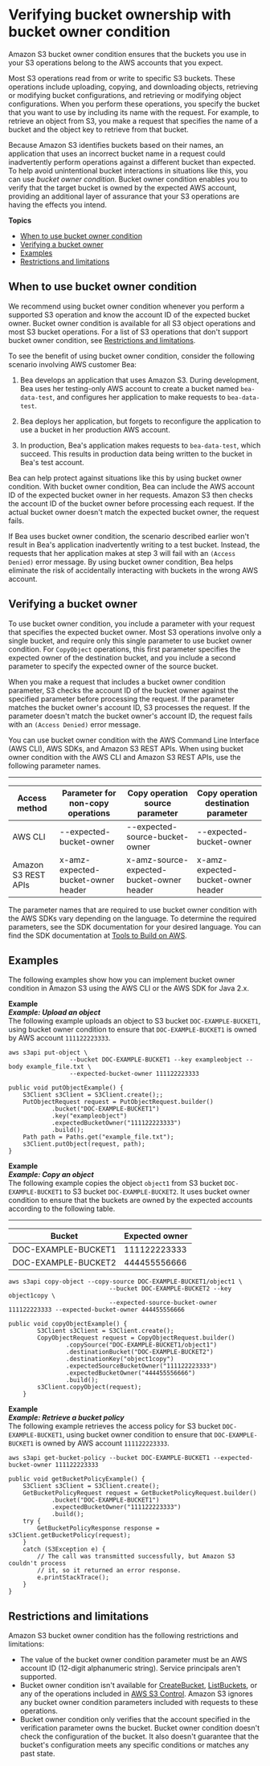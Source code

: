 # Verifying bucket ownership with bucket owner condition<a name="bucket-owner-condition"></a>

Amazon S3 bucket owner condition ensures that the buckets you use in your S3 operations belong to the AWS accounts that you expect\.

Most S3 operations read from or write to specific S3 buckets\. These operations include uploading, copying, and downloading objects, retrieving or modifying bucket configurations, and retrieving or modifying object configurations\. When you perform these operations, you specify the bucket that you want to use by including its name with the request\. For example, to retrieve an object from S3, you make a request that specifies the name of a bucket and the object key to retrieve from that bucket\.

Because Amazon S3 identifies buckets based on their names, an application that uses an incorrect bucket name in a request could inadvertently perform operations against a different bucket than expected\. To help avoid unintentional bucket interactions in situations like this, you can use *bucket owner condition*\. Bucket owner condition enables you to verify that the target bucket is owned by the expected AWS account, providing an additional layer of assurance that your S3 operations are having the effects you intend\.

**Topics**
+ [When to use bucket owner condition](#bucket-owner-condition-when-to-use)
+ [Verifying a bucket owner](#bucket-owner-condition-use)
+ [Examples](#bucket-owner-condition-examples)
+ [Restrictions and limitations](#bucket-owner-condition-restrictions-limitations)

## When to use bucket owner condition<a name="bucket-owner-condition-when-to-use"></a>

We recommend using bucket owner condition whenever you perform a supported S3 operation and know the account ID of the expected bucket owner\. Bucket owner condition is available for all S3 object operations and most S3 bucket operations\. For a list of S3 operations that don't support bucket owner condition, see [Restrictions and limitations](#bucket-owner-condition-restrictions-limitations)\.

To see the benefit of using bucket owner condition, consider the following scenario involving AWS customer Bea:

1. Bea develops an application that uses Amazon S3\. During development, Bea uses her testing\-only AWS account to create a bucket named `bea-data-test`, and configures her application to make requests to `bea-data-test`\.

1. Bea deploys her application, but forgets to reconfigure the application to use a bucket in her production AWS account\.

1. In production, Bea's application makes requests to `bea-data-test`, which succeed\. This results in production data being written to the bucket in Bea's test account\.

Bea can help protect against situations like this by using bucket owner condition\. With bucket owner condition, Bea can include the AWS account ID of the expected bucket owner in her requests\. Amazon S3 then checks the account ID of the bucket owner before processing each request\. If the actual bucket owner doesn't match the expected bucket owner, the request fails\.

If Bea uses bucket owner condition, the scenario described earlier won't result in Bea's application inadvertently writing to a test bucket\. Instead, the requests that her application makes at step 3 will fail with an `(Access Denied)` error message\. By using bucket owner condition, Bea helps eliminate the risk of accidentally interacting with buckets in the wrong AWS account\.

## Verifying a bucket owner<a name="bucket-owner-condition-use"></a>

To use bucket owner condition, you include a parameter with your request that specifies the expected bucket owner\. Most S3 operations involve only a single bucket, and require only this single parameter to use bucket owner condition\. For `CopyObject` operations, this first parameter specifies the expected owner of the destination bucket, and you include a second parameter to specify the expected owner of the source bucket\.

When you make a request that includes a bucket owner condition parameter, S3 checks the account ID of the bucket owner against the specified parameter before processing the request\. If the parameter matches the bucket owner's account ID, S3 processes the request\. If the parameter doesn't match the bucket owner's account ID, the request fails with an `(Access Denied)` error message\.

You can use bucket owner condition with the AWS Command Line Interface \(AWS CLI\), AWS SDKs, and Amazon S3 REST APIs\. When using bucket owner condition with the AWS CLI and Amazon S3 REST APIs, use the following parameter names\.


****  

| Access method | Parameter for non\-copy operations | Copy operation source parameter | Copy operation destination parameter | 
| --- | --- | --- | --- | 
| AWS CLI | \-\-expected\-bucket\-owner | \-\-expected\-source\-bucket\-owner | \-\-expected\-bucket\-owner | 
| Amazon S3 REST APIs | x\-amz\-expected\-bucket\-owner header | x\-amz\-source\-expected\-bucket\-owner header | x\-amz\-expected\-bucket\-owner header | 

The parameter names that are required to use bucket owner condition with the AWS SDKs vary depending on the language\. To determine the required parameters, see the SDK documentation for your desired language\. You can find the SDK documentation at [Tools to Build on AWS](https://aws.amazon.com/tools/)\.

## Examples<a name="bucket-owner-condition-examples"></a>

The following examples show how you can implement bucket owner condition in Amazon S3 using the AWS CLI or the AWS SDK for Java 2\.x\.

**Example**  
***Example: Upload an object***  
The following example uploads an object to S3 bucket `DOC-EXAMPLE-BUCKET1`, using bucket owner condition to ensure that `DOC-EXAMPLE-BUCKET1` is owned by AWS account `111122223333`\.  

```
aws s3api put-object \
                 --bucket DOC-EXAMPLE-BUCKET1 --key exampleobject --body example_file.txt \
                 --expected-bucket-owner 111122223333
```

```
public void putObjectExample() {
    S3Client s3Client = S3Client.create();;
    PutObjectRequest request = PutObjectRequest.builder()
            .bucket("DOC-EXAMPLE-BUCKET1")
            .key("exampleobject")
            .expectedBucketOwner("111122223333")
            .build();
    Path path = Paths.get("example_file.txt");
    s3Client.putObject(request, path);
}
```

**Example**  
***Example: Copy an object***  
The following example copies the object `object1` from S3 bucket `DOC-EXAMPLE-BUCKET1` to S3 bucket `DOC-EXAMPLE-BUCKET2`\. It uses bucket owner condition to ensure that the buckets are owned by the expected accounts according to the following table\.   


****  

| Bucket | Expected owner | 
| --- | --- | 
| DOC\-EXAMPLE\-BUCKET1 | 111122223333 | 
| DOC\-EXAMPLE\-BUCKET2 | 444455556666 | 

```
aws s3api copy-object --copy-source DOC-EXAMPLE-BUCKET1/object1 \
                            --bucket DOC-EXAMPLE-BUCKET2 --key object1copy \
                            --expected-source-bucket-owner 111122223333 --expected-bucket-owner 444455556666
```

```
public void copyObjectExample() {
        S3Client s3Client = S3Client.create();
        CopyObjectRequest request = CopyObjectRequest.builder()
                .copySource("DOC-EXAMPLE-BUCKET1/object1")
                .destinationBucket("DOC-EXAMPLE-BUCKET2")
                .destinationKey("object1copy")
                .expectedSourceBucketOwner("111122223333")
                .expectedBucketOwner("444455556666")
                .build();
        s3Client.copyObject(request);
    }
```

**Example**  
***Example: Retrieve a bucket policy***  
The following example retrieves the access policy for S3 bucket `DOC-EXAMPLE-BUCKET1`, using bucket owner condition to ensure that `DOC-EXAMPLE-BUCKET1` is owned by AWS account `111122223333`\.  

```
aws s3api get-bucket-policy --bucket DOC-EXAMPLE-BUCKET1 --expected-bucket-owner 111122223333
```

```
public void getBucketPolicyExample() {
    S3Client s3Client = S3Client.create();
    GetBucketPolicyRequest request = GetBucketPolicyRequest.builder()
            .bucket("DOC-EXAMPLE-BUCKET1")
            .expectedBucketOwner("111122223333")
            .build();
    try {
        GetBucketPolicyResponse response = s3Client.getBucketPolicy(request);
    }
    catch (S3Exception e) {
        // The call was transmitted successfully, but Amazon S3 couldn't process 
        // it, so it returned an error response.
        e.printStackTrace();
    }
}
```

## Restrictions and limitations<a name="bucket-owner-condition-restrictions-limitations"></a>

Amazon S3 bucket owner condition has the following restrictions and limitations:
+ The value of the bucket owner condition parameter must be an AWS account ID \(12\-digit alphanumeric string\)\. Service principals aren't supported\. 
+ Bucket owner condition isn't available for [CreateBucket](https://docs.aws.amazon.com/AmazonS3/latest/API/API_CreateBucket.html), [ListBuckets](https://docs.aws.amazon.com/AmazonS3/latest/API/API_ListBuckets.html), or any of the operations included in [AWS S3 Control](https://docs.aws.amazon.com/AmazonS3/latest/API/API_Operations_AWS_S3_Control.html)\. Amazon S3 ignores any bucket owner condition parameters included with requests to these operations\. 
+ Bucket owner condition only verifies that the account specified in the verification parameter owns the bucket\. Bucket owner condition doesn't check the configuration of the bucket\. It also doesn't guarantee that the bucket's configuration meets any specific conditions or matches any past state\. 

